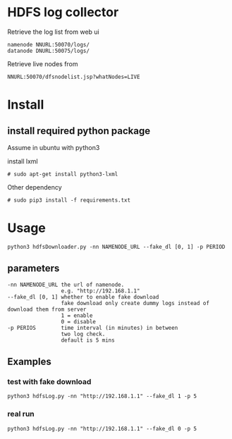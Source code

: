# HDFS log collector

Retrieve the log list from web ui

    namenode NNURL:50070/logs/
    datanode DNURL:50075/logs/

Retrieve live nodes from

    NNURL:50070/dfsnodelist.jsp?whatNodes=LIVE


# Install

## install required python package
Assume in ubuntu with python3

install lxml

    # sudo apt-get install python3-lxml
Other dependency

    # sudo pip3 install -f requirements.txt
    
# Usage

	python3 hdfsDownloader.py -nn NAMENODE_URL --fake_dl [0, 1] -p PERIOD
	
## parameters

	-nn NAMENODE_URL the url of namenode.
				 	 e.g. "http://192.168.1.1"
	--fake_dl [0, 1] whether to enable fake download
					 fake download only create dummy logs instead of download them from server
					 1 = enable
					 0 = disable
	-p PERIOS		 time interval (in minutes) in between
					 two log check. 
					 default is 5 mins
## Examples

### test with fake download 
    python3 hdfsLog.py -nn "http://192.168.1.1" --fake_dl 1 -p 5
    
### real run
	python3 hdfsLog.py -nn "http://192.168.1.1" --fake_dl 0 -p 5



